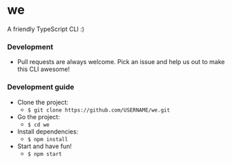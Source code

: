 # we
A friendly TypeScript CLI :)

### Development
* Pull requests are always welcome. Pick an issue and help us out to make this CLI awesome!
  
###	Development guide
* Clone the project:
  * ```$ git clone https://github.com/USERNAME/we.git```
* Go the project:
  * ```$ cd we```
* Install dependencies:
  * ```$ npm install```
* Start and have fun!
  * ```$ npm start```
